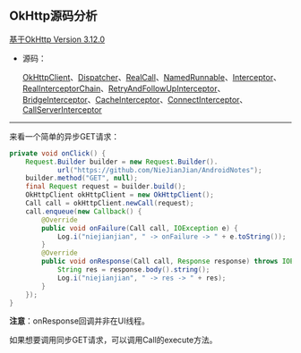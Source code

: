 ## OkHttp源码分析

[基于OkHttp Version 3.12.0](https://square.github.io/okhttp/changelog_3x/#version-3120)

* 源码：

  [OkHttpClient](https://github.com/NieJianJian/AndroidNotes/blob/master/Android2/source/okhttp/OkHttpClient.md)、[Dispatcher](https://github.com/NieJianJian/AndroidNotes/blob/master/Android2/source/okhttp/Dispatcher.md)、[RealCall](https://github.com/NieJianJian/AndroidNotes/blob/master/Android2/source/okhttp/RealCall.md)、[NamedRunnable](https://github.com/NieJianJian/AndroidNotes/blob/master/Android2/source/okhttp/NamedRunnable.md)、[Interceptor](https://github.com/NieJianJian/AndroidNotes/blob/master/Android2/source/okhttp/Interceptor.md)、[RealInterceptorChain](https://github.com/NieJianJian/AndroidNotes/blob/master/Android2/source/okhttp/RealInterceptorChain.md)、[RetryAndFollowUpInterceptor](https://github.com/NieJianJian/AndroidNotes/blob/master/Android2/source/okhttp/RetryAndFollowUpInterceptor.md)、[BridgeInterceptor](https://github.com/NieJianJian/AndroidNotes/blob/master/Android2/source/okhttp/BridgeInterceptor.md)、[CacheInterceptor](https://github.com/NieJianJian/AndroidNotes/blob/master/Android2/source/okhttp/CacheInterceptor.md)、[ConnectInterceptor](https://github.com/NieJianJian/AndroidNotes/blob/master/Android2/source/okhttp/ConnectInterceptor.md)、[CallServerInterceptor](https://github.com/NieJianJian/AndroidNotes/blob/master/Android2/source/okhttp/CallServerInterceptor.md)

***

来看一个简单的异步GET请求：

```java
private void onClick() {
    Request.Builder builder = new Request.Builder().
            url("https://github.com/NieJianJian/AndroidNotes");
    builder.method("GET", null);
    final Request request = builder.build();
    OkHttpClient okHttpClient = new OkHttpClient();
    Call call = okHttpClient.newCall(request);
    call.enqueue(new Callback() {
        @Override
        public void onFailure(Call call, IOException e) {
            Log.i("niejianjian", " -> onFailure -> " + e.toString());
        }
        @Override
        public void onResponse(Call call, Response response) throws IOException {
            String res = response.body().string();
            Log.i("niejianjian", " -> res -> " + res);
        }
    });
}
```

**注意**：onResponse回调并非在UI线程。

如果想要调用同步GET请求，可以调用Call的execute方法。

